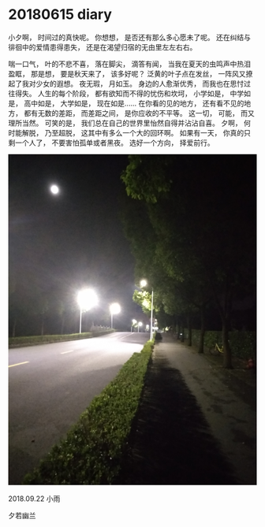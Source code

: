 # 20180615 diary

小夕啊， 时间过的真快呢。 你想想， 是否还有那么多心愿未了呢。 还在纠结与徘徊中的爱情患得患失， 还是在渴望归宿的无由里左左右右。



喘一口气， 叶的不悲不喜， 落在脚尖， 滴答有闻， 当我在夏天的虫鸣声中热泪盈眶， 那是想， 要是秋天来了， 该多好呢？ 泛黄的叶子点在发丝， 一阵风又撩起了我对少女的遐想。 夜无瑕， 月如玉。 身边的人愈渐优秀， 而我也在思忖过往得失。 人生的每个阶段， 都有欲知而不得的忧伤和坎坷， 小学如是， 中学如是， 高中如是， 大学如是， 现在如是...... 在你看的见的地方， 还有看不见的地方， 都有无数的差距， 而差距之间， 是你应收的不平等。 这一切， 可能， 而又理所当然。 可笑的是， 我们总在自己的世界里怡然自得并沾沾自喜。 夕啊， 何时能解脱， 乃至超脱， 这其中有多么一个大的回环啊。   如果有一天， 你真的只剩一个人了， 不要害怕孤单或者黑夜。 选好一个方向， 择爱前行。

![](20180921_01.jpg)



2018.09.22   小雨

夕若幽兰   

